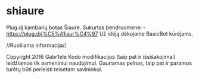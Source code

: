 # shiaure

Plug.dj kambarių botas Šiaurė. Sukurtas bendruomenei - https://plug.dj/%C5%A1iaur%C4%97
Už idėją dėkojame BasicBot kūrėjams.

//Ruošiama informacija//

Copyright 2016 Gabr1ele
Kodo modifikacijos (taip pat ir išsišakojimai) leidžiamos tik asmeniniui naudojimui.
Gaunamas pelnas, taip pat ir paramos turėtų būti perleisti teisėtam savininkui.

